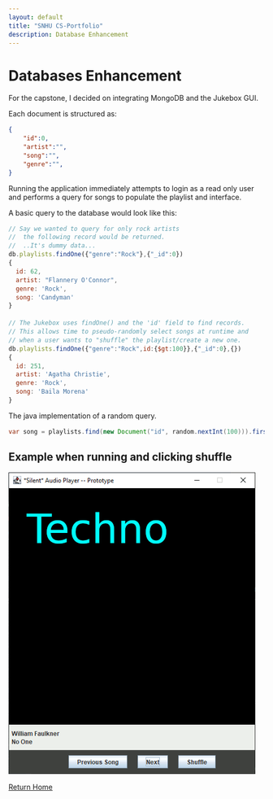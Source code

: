 ```yaml
---
layout: default
title: "SNHU CS-Portfolio"
description: Database Enhancement
---
```



# Databases Enhancement

For the capstone, I decided on integrating MongoDB and the Jukebox GUI.

Each document is structured as:
```json
{
    "id":0,
    "artist":"",
    "song":"",
    "genre":"",
}
```

Running the application immediately attempts to login as a read only user
and performs a query for songs to populate the playlist and interface.

A basic query to the database would look like this:

```javascript
// Say we wanted to query for only rock artists
//  the following record would be returned.
//  ..It's dummy data...
db.playlists.findOne({"genre":"Rock"},{"_id":0})
{
  id: 62,
  artist: "Flannery O'Connor",
  genre: 'Rock',
  song: 'Candyman'
}

// The Jukebox uses findOne() and the 'id' field to find records.
// This allows time to pseudo-randomly select songs at runtime and
// when a user wants to "shuffle" the playlist/create a new one.
db.playlists.findOne({"genre":"Rock",id:{$gt:100}},{"_id":0},{})
{
  id: 251,
  artist: 'Agatha Christie',
  genre: 'Rock',
  song: 'Baila Morena'
}
```

The java implementation of a random query.
```java
var song = playlists.find(new Document("id", random.nextInt(100))).first();
```

## Example when running and clicking shuffle

![demo](./assets/images/shuffle_demo.gif)


<a href="/" class="btn">Return Home<a>

